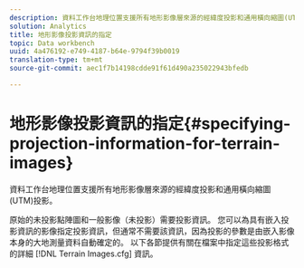 ```yaml
---
description: 資料工作台地理位置支援所有地形影像層來源的經緯度投影和通用橫向縮圖(UTM)投影。
solution: Analytics
title: 地形影像投影資訊的指定
topic: Data workbench
uuid: 4a476192-e749-4187-b64e-9794f39b0019
translation-type: tm+mt
source-git-commit: aec1f7b14198cdde91f61d490a235022943bfedb

---
```



# 地形影像投影資訊的指定{#specifying-projection-information-for-terrain-images}

資料工作台地理位置支援所有地形影像層來源的經緯度投影和通用橫向縮圖(UTM)投影。

原始的未投影點陣圖和一般影像（未投影）需要投影資訊。 您可以為具有嵌入投影資訊的影像指定投影資訊，但通常不需要該資訊，因為投影的參數是由嵌入影像本身的大地測量資料自動確定的。 以下各節提供有關在檔案中指定這些投影格式的詳細 [!DNL Terrain Images.cfg] 資訊。
